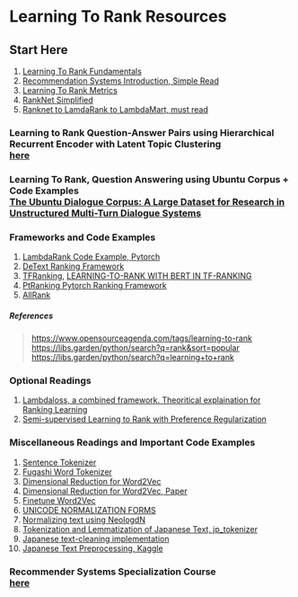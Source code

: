 # Learning To Rank Resources
## Start Here
1. [Learning To Rank Fundamentals](https://towardsdatascience.com/learning-to-rank-a-complete-guide-to-ranking-using-machine-learning-4c9688d370d4)<br>
2. [Recommendation Systems Introduction, Simple Read](https://developers.google.com/machine-learning/recommendation/overview) <br>
3. [Learning To Rank Metrics](https://medium.com/swlh/rank-aware-recsys-evaluation-metrics-5191bba16832)<br>
4. [RankNet Simplified](https://towardsdatascience.com/learning-to-rank-for-information-retrieval-a-deep-dive-into-ranknet-200e799b52f4)<br>
5. [Ranknet to LamdaRank to LambdaMart, must read](https://www.microsoft.com/en-us/research/wp-content/uploads/2016/02/MSR-TR-2010-82.pdf)<br>

### Learning to Rank Question-Answer Pairs using Hierarchical Recurrent Encoder with Latent Topic Clustering <br>[here](https://paperswithcode.com/paper/learning-to-rank-question-answer-pairs-using)

### Learning To Rank, Question Answering using Ubuntu Corpus + Code Examples <br>[The Ubuntu Dialogue Corpus: A Large Dataset for Research in Unstructured Multi-Turn Dialogue Systems](https://paperswithcode.com/paper/the-ubuntu-dialogue-corpus-a-large-dataset-1)

### Frameworks and Code Examples
1. [LambdaRank Code Example, Pytorch](https://github.com/haowei01/pytorch-examples/blob/master/ranking/LambdaRank.py)
2. [DeText Ranking Framework](https://medium.com/deep-learning-digest/detext-bert-framework-for-ranking-documents-26efe34b308c)
3. [TFRanking](https://github.com/tensorflow/ranking), [LEARNING-TO-RANK WITH BERT IN TF-RANKING](https://arxiv.org/pdf/2004.08476.pdf)
4. [PtRanking Pytorch Ranking Framework](https://wildltr.github.io/ptranking/)
5. [AllRank](https://github.com/allegro/allRank)

##### References
> https://www.opensourceagenda.com/tags/learning-to-rank<br>
> https://libs.garden/python/search?q=rank&sort=popular
> https://libs.garden/python/search?q=learning+to+rank

### Optional Readings
1. [Lambdaloss, a combined framework. Theoritical explaination for Ranking Learning](https://storage.googleapis.com/pub-tools-public-publication-data/pdf/1e34e05e5e4bf2d12f41eb9ff29ac3da9fdb4de3.pdf)<br>
2. [Semi-supervised Learning to Rank
with Preference Regularization](https://www.microsoft.com/en-us/research/wp-content/uploads/2011/10/SzummerYilmaz-semisupervised-ranking-cikm11.pdf)<br>

### Miscellaneous Readings and Important Code Examples
1. [Sentence Tokenizer](https://github.com/himkt/konoha)
2. [Fugashi Word Tokenizer](https://github.com/polm/fugashi)
3. [Dimensional Reduction for Word2Vec](https://datascience.stackexchange.com/questions/6612/reducing-the-dimensionality-of-word-embeddings)
4. [Dimensional Reduction for Word2Vec, Paper](https://arxiv.org/pdf/1708.03629.pdf)
5. [Finetune Word2Vec](https://www.kaggle.com/code/rtatman/fine-tuning-word2vec-2-0/notebook)
6. [UNICODE NORMALIZATION FORMS](https://unicode.org/reports/tr15/)
7. [Normalizing text using NeologdN](https://github.com/ikegami-yukino/neologdn)
8. [Tokenization and Lemmatization of Japanese Text, jp_tokenizer](https://github.com/CatalystCode/jp_tokenizer/tree/9505e4aef3736707b8d418946275abe843ce80f2)
9. [Japanese text-cleaning implementation](https://github.com/ku-nlp/text-cleaning/tree/0fd762bbebb2195f24332f5a52f80c308b73ea97)
10. [Japanese Text Preprocessing, Kaggle](https://www.kaggle.com/code/kaerunantoka/my-preprocessing-for-japanese-text-data/notebook)

### Recommender Systems Specialization Course <br> [here](https://www.coursera.org/specializations/recommender-systems#courses)
